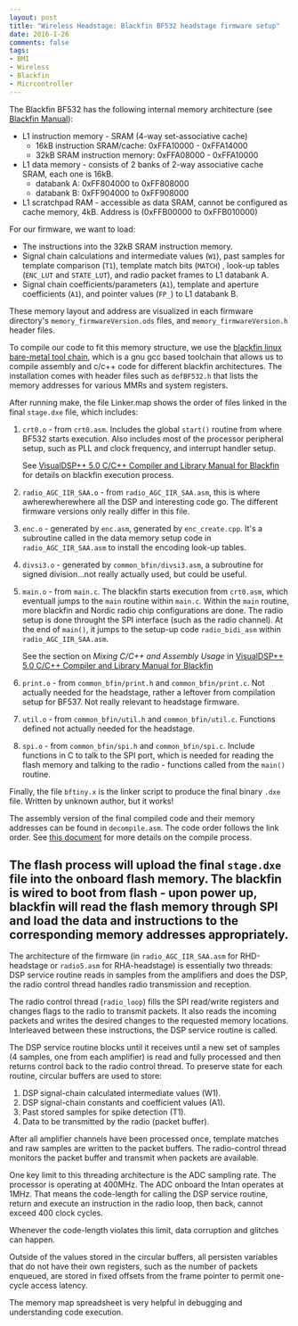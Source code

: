 ```yaml
---
layout: post
title: "Wireless Headstage: Blackfin BF532 headstage firmware setup"
date: 2016-1-26
comments: false
tags:
- BMI
- Wireless
- Blackfin
- Micrcontroller
---
```


The Blackfin BF532 has the following internal memory architecture (see [Blackfin Manual](http://www.analog.com/media/en/dsp-documentation/processor-manuals/ADSP-BF533_hwr_rev3.6.pdf)):

* L1 instruction memory - SRAM (4-way set-associative cache)
    * 16kB instruction SRAM/cache: 0xFFA10000 - 0xFFA14000
    * 32kB SRAM instruction memory: 0xFFA08000 - 0xFFA10000 
* L1 data memory - consists of 2 banks of 2-way associative cache SRAM, each one is 16kB.
    * databank A: 0xFF804000 to 0xFF808000
    * databank B: 0xFF904000 to 0xFF908000
* L1 scratchpad RAM - accessible as data SRAM, cannot be configured as cache memory, 4kB. Address is (0xFFB00000 to 0xFFB010000)

For our firmware, we want to load:

* The instructions into the 32kB SRAM instruction memory.
* Signal chain calculations and intermediate values (`W1`), past samples for template comparison (`T1`), template match bits (`MATCH`) , look-up tables (`ENC_LUT` and `STATE_LUT`), and radio packet frames to L1 databank A.
* Signal chain coefficients/parameters (`A1`), template and aperture coefficients (`A1`), and pointer values (`FP_`) to L1 databank B.

These memory layout and address are visualized in each firmware directory's `memory_firmwareVersion.ods` files, and `memory_firmwareVersion.h` header files.

To compile our code to fit this memory structure, we use the [blackfin linux bare-metal tool chain](https://blackfin.uclinux.org/doku.php?id=toolchain:installing), which is a gnu gcc based toolchain that allows us to compile assembly and c/c++ code for different blackfin architectures. The installation comes with header files such as `defBF532.h` that lists the memory addresses for various MMRs and system registers.

After running make, the file Linker.map shows the order of files linked in the final `stage.dxe` file, which includes:

1. `crt0.o` - from `crt0.asm`. Includes the global `start()` routine from where BF532 starts execution. Also includes most of the processor peripheral setup, such as PLL and clock frequency, and interrupt handler setup.

    See [VisualDSP++ 5.0 C/C++ Compiler and Library Manual for Blackfin](https://www.google.com/url?sa=t&rct=j&q=&esrc=s&source=web&cd=2&cad=rja&uact=8&ved=0ahUKEwicxKjU4s_KAhWGpB4KHRiRATMQFgglMAE&url=http%3A%2F%2Fwww.analog.com%2Fmedia%2Fen%2Fdsp-documentation%2Fsoftware-manuals%2F50_bf_cc_rtl_mn_rev_5.4.pdf&usg=AFQjCNGc4ugAURAyNwvtvrZc66iK-bFXDA&sig2=CvcRwIJoR9qc3NkQmx0-Bw) for details on blackfin execution process.

2. `radio_AGC_IIR_SAA.o` - from `radio_AGC_IIR_SAA.asm`, this is where awherewherewhere all the DSP and interesting code go. The different firmware versions only really differ in this file.

3. `enc.o` - generated by `enc.asm`, generated by `enc_create.cpp`. It's a subroutine called in the data memory setup code in `radio_AGC_IIR_SAA.asm` to install the encoding look-up tables.

4. `divsi3.o` - generated by `common_bfin/divsi3.asm`, a subroutine for signed division...not really actually used, but could be useful.

5. `main.o` - from `main.c`. The blackfin starts execution from `crt0.asm`, which eventuall jumps to the `main` routine within `main.c`. Within the `main` routine, more blackfin and Nordic radio chip configurations are done. The radio setup is done throught the SPI interface (such as the radio channel). At the end of `main()`, it jumps to the setup-up code `radio_bidi_asm` within `radio_AGC_IIR_SAA.asm`.

    See the section on *Mixing C/C++ and Assembly Usage* in [VisualDSP++ 5.0 C/C++ Compiler and Library Manual for Blackfin](https://www.google.com/url?sa=t&rct=j&q=&esrc=s&source=web&cd=2&cad=rja&uact=8&ved=0ahUKEwicxKjU4s_KAhWGpB4KHRiRATMQFgglMAE&url=http%3A%2F%2Fwww.analog.com%2Fmedia%2Fen%2Fdsp-documentation%2Fsoftware-manuals%2F50_bf_cc_rtl_mn_rev_5.4.pdf&usg=AFQjCNGc4ugAURAyNwvtvrZc66iK-bFXDA&sig2=CvcRwIJoR9qc3NkQmx0-Bw)

6. `print.o` - from `common_bfin/print.h` and `common_bfin/print.c`. Not actually needed for the headstage, rather a leftover from compilation setup for BF537. Not really relevant to headstage firmware.

7. `util.o` - from `common_bfin/util.h` and `common_bfin/util.c`. Functions defined not actually needed for the headstage.

8. `spi.o` - from `common_bfin/spi.h` and `common_bfin/spi.c`. Include functions in C to talk to the SPI port, which is needed for reading the flash memory and talking to the radio - functions called from the `main()` routine.

Finally, the file `bftiny.x` is the linker script to produce the final binary `.dxe` file. Written by unknown author, but it works!

The assembly version of the final compiled code and their memory addresses can be found in `decompile.asm`. The code order follows the link order. See [this document](https://github.com/allenyin/allen_wireless/blob/master/myopen_multi/headstage_firmware/compile_process.txt) for more details on the compile process.

The flash process will upload the final `stage.dxe` file into the onboard flash memory. The blackfin is wired to boot from flash - upon power up, blackfin will read the flash memory through SPI and load the data and instructions to the corresponding memory addresses appropriately.
---

The architecture of the firmware (in `radio_AGC_IIR_SAA.asm` for RHD-headstage or `radio5.asm` for RHA-headstage) is essentially two threads: DSP service routine reads in samples from the amplifiers and does the DSP, the radio control thread handles radio transmission and reception.

The radio control thread (`radio_loop`) fills the SPI read/write registers and changes flags to the radio to transmit packets. It also reads the incoming packets and writes the desired changes to the requested memory locations. Interleaved between these instructions, the DSP service routine is called.

The DSP service routine blocks until it receives until a new set of samples (4 samples, one from each amplifier) is read and fully processed and then returns control back to the radio control thread. To preserve state for each routine, circular buffers are used to store:

1. DSP signal-chain calculated intermediate values (W1).
2. DSP signal-chain constants and coefficient values (A1).
3. Past stored samples for spike detection (T1).
3. Data to be transmitted by the radio (packet buffer).

After all amplifier channels have been processed once, template matches and raw samples are written to the packet buffers. The radio-control thread monitors the packet buffer and transmit when packets are available. 

One key limit to this threading architecture is the ADC sampling rate. The processor is operating at 400MHz. The ADC onboard the Intan operates at 1MHz. That means the code-length for calling the DSP service routine, return and execute an instruction in the radio loop, then back, cannot exceed 400 clock cycles.

Whenever the code-length violates this limit, data corruption and glitches can happen.

Outside of the values stored in the circular buffers, all persisten variables that do not have their own registers, such as the number of packets enqueued, are stored in fixed offsets from the frame pointer to permit one-cycle access latency.

The memory map spreadsheet is very helpful in debugging and understanding code execution.
